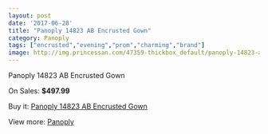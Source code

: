 ```yaml
---
layout: post
date: '2017-06-28'
title: "Panoply 14823 AB Encrusted Gown"
category: Panoply
tags: ["encrusted","evening","prom","charming","brand"]
image: http://img.princessan.com/47359-thickbox_default/panoply-14823-ab-encrusted-gown.jpg
---
```

Panoply 14823 AB Encrusted Gown

On Sales: **$497.99**
<a href="https://www.princessan.com/en/panoply/21573-panoply-14823-ab-encrusted-gown.html"><amp-img layout="responsive" width="600" height="600" src="//img.princessan.com/47359-thickbox_default/panoply-14823-ab-encrusted-gown.jpg" alt="Panoply 14823 AB Encrusted Gown 0" /></a>
<a href="https://www.princessan.com/en/panoply/21573-panoply-14823-ab-encrusted-gown.html"><amp-img layout="responsive" width="600" height="600" src="//img.princessan.com/47363-thickbox_default/panoply-14823-ab-encrusted-gown.jpg" alt="Panoply 14823 AB Encrusted Gown 1" /></a>
<a href="https://www.princessan.com/en/panoply/21573-panoply-14823-ab-encrusted-gown.html"><amp-img layout="responsive" width="600" height="600" src="//img.princessan.com/47362-thickbox_default/panoply-14823-ab-encrusted-gown.jpg" alt="Panoply 14823 AB Encrusted Gown 2" /></a>
<a href="https://www.princessan.com/en/panoply/21573-panoply-14823-ab-encrusted-gown.html"><amp-img layout="responsive" width="600" height="600" src="//img.princessan.com/47361-thickbox_default/panoply-14823-ab-encrusted-gown.jpg" alt="Panoply 14823 AB Encrusted Gown 3" /></a>
<a href="https://www.princessan.com/en/panoply/21573-panoply-14823-ab-encrusted-gown.html"><amp-img layout="responsive" width="600" height="600" src="//img.princessan.com/47360-thickbox_default/panoply-14823-ab-encrusted-gown.jpg" alt="Panoply 14823 AB Encrusted Gown 4" /></a>

Buy it: [Panoply 14823 AB Encrusted Gown](https://www.princessan.com/en/panoply/21573-panoply-14823-ab-encrusted-gown.html "Panoply 14823 AB Encrusted Gown")

View more: [Panoply](https://www.princessan.com/en/50-panoply "Panoply")